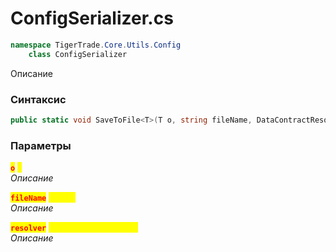 
# ConfigSerializer.cs
```csharp
namespace TigerTrade.Core.Utils.Config  
    class ConfigSerializer
```

Описание

### Синтаксис
```csharp
public static void SaveToFile<T>(T o, string fileName, DataContractResolver resolver = null)
```

### Параметры  
<mark style="color:red;">**`o`**</mark> <mark style="color:yellow;">`T`</mark>  
 *Описание*  
  
<mark style="color:red;">**`fileName`**</mark> <mark style="color:yellow;">`string`</mark>  
 *Описание*  
  
<mark style="color:red;">**`resolver`**</mark> <mark style="color:yellow;">`DataContractResolver`</mark>  
 *Описание*  
  

                    
                    